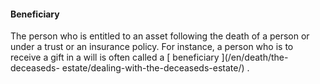 ####  Beneficiary

The person who is entitled to an asset following the death of a person or
under a trust or an insurance policy. For instance, a person who is to receive
a gift in a will is often called a [ beneficiary ](/en/death/the-deceaseds-
estate/dealing-with-the-deceaseds-estate/) .
